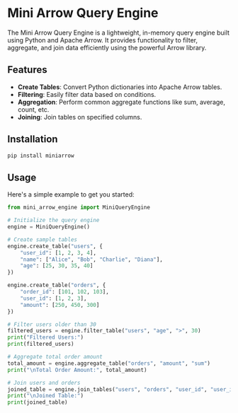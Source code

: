 # Mini Arrow Query Engine

The Mini Arrow Query Engine is a lightweight, in-memory query engine built using Python and Apache Arrow. It provides functionality to filter, aggregate, and join data efficiently using the powerful Arrow library.

## Features

- **Create Tables**: Convert Python dictionaries into Apache Arrow tables.
- **Filtering**: Easily filter data based on conditions.
- **Aggregation**: Perform common aggregate functions like sum, average, count, etc.
- **Joining**: Join tables on specified columns.

## Installation

```bash
pip install miniarrow
```

## Usage

Here's a simple example to get you started:

```python
from mini_arrow_engine import MiniQueryEngine

# Initialize the query engine
engine = MiniQueryEngine()

# Create sample tables
engine.create_table("users", {
    "user_id": [1, 2, 3, 4],
    "name": ["Alice", "Bob", "Charlie", "Diana"],
    "age": [25, 30, 35, 40]
})

engine.create_table("orders", {
    "order_id": [101, 102, 103],
    "user_id": [1, 2, 3],
    "amount": [250, 450, 300]
})

# Filter users older than 30
filtered_users = engine.filter_table("users", "age", ">", 30)
print("Filtered Users:")
print(filtered_users)

# Aggregate total order amount
total_amount = engine.aggregate_table("orders", "amount", "sum")
print("\nTotal Order Amount:", total_amount)

# Join users and orders
joined_table = engine.join_tables("users", "orders", "user_id", "user_id")
print("\nJoined Table:")
print(joined_table)
```
